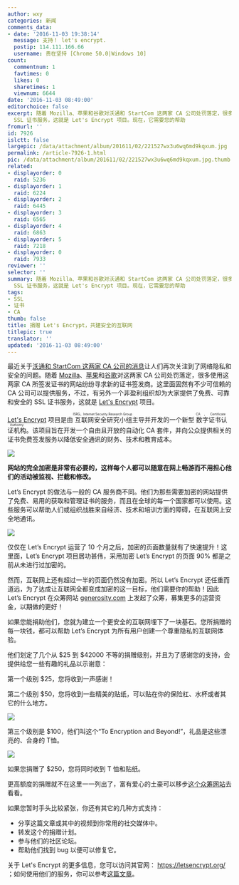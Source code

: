```yaml
---
author: wxy
categories: 新闻
comments_data:
- date: '2016-11-03 19:38:14'
  message: 支持！ let's encrypt.
  postip: 114.111.166.66
  username: 贵在坚持 [Chrome 50.0|Windows 10]
count:
  commentnum: 1
  favtimes: 0
  likes: 0
  sharetimes: 1
  viewnum: 6644
date: '2016-11-03 08:49:00'
editorchoice: false
excerpt: 随着 Mozilla、苹果和谷歌对沃通和 StartCom 这两家 CA 公司处罚落定，很多使用这两家 CA 所签发证书的网站纷纷寻求新的证书签发商。有一个非盈利组织可以为大家提供了免费、可靠和安全的
  SSL 证书服务，这就是 Let's Encrypt 项目。现在，它需要您的帮助
fromurl: ''
id: 7926
islctt: false
largepic: /data/attachment/album/201611/02/221527wx3u6wq6md9kqxum.jpg
permalink: /article-7926-1.html
pic: /data/attachment/album/201611/02/221527wx3u6wq6md9kqxum.jpg.thumb.jpg
related:
- displayorder: 0
  raid: 5236
- displayorder: 1
  raid: 6224
- displayorder: 2
  raid: 6445
- displayorder: 3
  raid: 6565
- displayorder: 4
  raid: 6863
- displayorder: 5
  raid: 7218
- displayorder: 0
  raid: 7933
reviewer: ''
selector: ''
summary: 随着 Mozilla、苹果和谷歌对沃通和 StartCom 这两家 CA 公司处罚落定，很多使用这两家 CA 所签发证书的网站纷纷寻求新的证书签发商。有一个非盈利组织可以为大家提供了免费、可靠和安全的
  SSL 证书服务，这就是 Let's Encrypt 项目。现在，它需要您的帮助
tags:
- SSL
- 证书
- CA
thumb: false
title: 捐赠 Let's Encrypt，共建安全的互联网
titlepic: true
translator: ''
updated: '2016-11-03 08:49:00'
---
```


最近关于[沃通和 StartCom 这两家 CA 公司的消息](/article-7898-1.html)让人们再次关注到了网络隐私和安全的问题。随着 [Mozilla](/article-7814-1.html)、[苹果](/article-7846-1.html)和[谷歌](/article-7922-1.html)对这两家 CA 公司处罚落定，很多使用这两家 CA 所签发证书的网站纷纷寻求新的证书签发商。这里面固然有不少可信赖的 CA 公司可以提供服务，不过，有另外一个非盈利组织却为大家提供了免费、可靠和安全的 SSL 证书服务，这就是 [Let's Encrypt](/article-6565-1.html) 项目。


[Let's Encrypt](https://letsencrypt.org/) 项目是由<ruby> 互联网安全研究小组 <rt>  ISRG，Internet Security Research Group </rt></ruby>主导并开发的一个新型<ruby> 数字证书认证机构 <rt>  CA，Certificate Authority </rt></ruby>。该项目旨在开发一个自由且开放的自动化 CA 套件，并向公众提供相关的证书免费签发服务以降低安全通讯的财务、技术和教育成本。


![](/data/attachment/album/201611/02/221527wx3u6wq6md9kqxum.jpg)


**网站的完全加密是非常有必要的，这样每个人都可以随意在网上畅游而不用担心他们的活动被监视、拦截和修改。** 


Let’s Encrypt 的做法与一般的 CA 服务商不同。他们为那些需要加密的网站提供了免费、易用的获取和管理证书的服务，而且在全球的每一个国家都可以使用。这些服务可以帮助人们或组织战胜来自经济、技术和培训方面的障碍，在互联网上安全地通讯。 


![](/data/attachment/album/201611/02/222104lzdhzaf0zzd49bha.png)


仅仅在 Let’s Encrypt 运营了 10 个月之后，加密的页面数量就有了快速提升！这里面，Let’s Encrypt 项目居功甚伟，采用加密 Let’s Encrypt 的页面 90% 都是之前从未进行过加密的。


然而，互联网上还有超过一半的页面仍然没有加密。所以 Let’s Encrypt 还任重而道远，为了达成让互联网全都变成加密的这一目标，他们需要你的帮助！因此 Let’s Encrypt 在众筹网站 [generosity.com](https://www.generosity.com/community-fundraising/make-a-more-secure-web-with-let-s-encrypt) 上发起了众筹，募集更多的运营资金，以期做的更好！


如果您能捐助他们，您就为建立一个更安全的互联网埋下了一块基石。您所捐赠的每一块钱，都可以帮助 Let’s Encrypt 为所有用户创建一个尊重隐私的互联网体验。







他们划定了几个从 $25 到 $42000 不等的捐赠级别，并且为了感谢您的支持，会提供给您一些有趣的礼品以示谢意：


第一个级别 $25，您将收到一声感谢！


第二个级别 $50，您将收到一些精美的贴纸，可以贴在你的保险杠、水杯或者其它的什么地方。 


![](/data/attachment/album/201611/02/222104wjdjd3jrdrhy323d.png)


第三个级别是 $100，他们叫这个“To Encryption and Beyond!”，礼品是这些漂亮的、合身的 T恤。


![](/data/attachment/album/201611/02/222105l44k42lcffc8p8ru.png)


如果您捐赠了 $250，您将同时收到 T 恤和贴纸。


更高额度的捐赠就不在这里一一列出了，富有爱心的土豪可以移步[这个众筹网站](https://www.generosity.com/community-fundraising/make-a-more-secure-web-with-let-s-encrypt)去看看。


如果您暂时手头比较紧张，你还有其它的几种方式支持：


* 分享这篇文章或其中的视频到你常用的社交媒体中。
* 转发这个的捐赠计划。
* 参与他们的社区论坛。
* 帮助他们找到 bug 以便可以修复它。


关于 Let's Encrypt 的更多信息，您可以访问其官网： <https://letsencrypt.org/> ；如何使用他们的服务，你可以参考[这篇文章](/article-6565-1.html)。